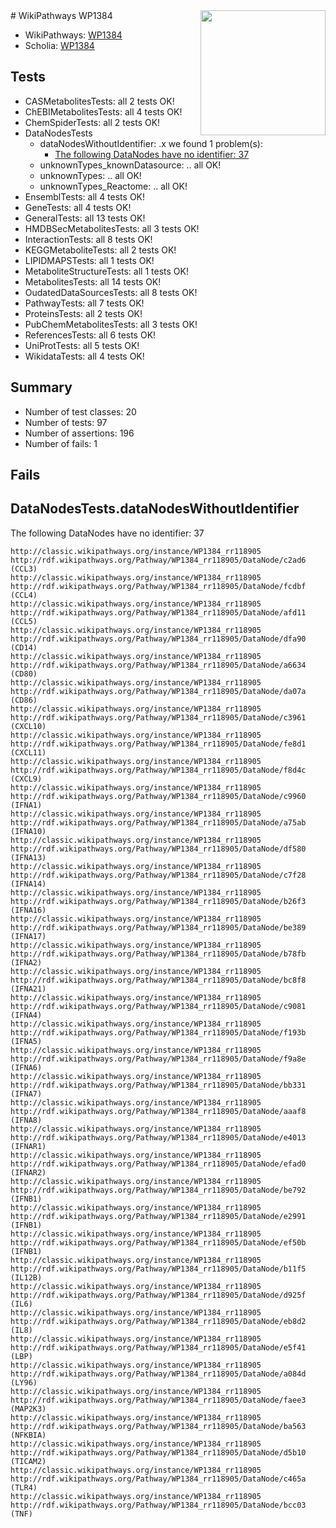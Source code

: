 <img style="float: right; width: 200px" src="https://upload.wikimedia.org/wikipedia/commons/thumb/8/83/Wplogo_with_text_500.png/640px-Wplogo_with_text_500.png" />
# WikiPathways WP1384

* WikiPathways: [WP1384](https://wikipathways.org/pathways/WP1384)
* Scholia: [WP1384](https://scholia.toolforge.org/wikipathways/WP1384)
## Tests
* CASMetabolitesTests: all 2 tests OK!
* ChEBIMetabolitesTests: all 4 tests OK!
* ChemSpiderTests: all 2 tests OK!
* DataNodesTests
    * dataNodesWithoutIdentifier: .x we found 1 problem(s):
        * [The following DataNodes have no identifier: 37](#8792c4d5)
    * unknownTypes_knownDatasource: .. all OK!
    * unknownTypes: .. all OK!
    * unknownTypes_Reactome: .. all OK!
* EnsemblTests: all 4 tests OK!
* GeneTests: all 4 tests OK!
* GeneralTests: all 13 tests OK!
* HMDBSecMetabolitesTests: all 3 tests OK!
* InteractionTests: all 8 tests OK!
* KEGGMetaboliteTests: all 2 tests OK!
* LIPIDMAPSTests: all 1 tests OK!
* MetaboliteStructureTests: all 1 tests OK!
* MetabolitesTests: all 14 tests OK!
* OudatedDataSourcesTests: all 8 tests OK!
* PathwayTests: all 7 tests OK!
* ProteinsTests: all 2 tests OK!
* PubChemMetabolitesTests: all 3 tests OK!
* ReferencesTests: all 6 tests OK!
* UniProtTests: all 5 tests OK!
* WikidataTests: all 4 tests OK!


## Summary

* Number of test classes: 20
* Number of tests: 97
* Number of assertions: 196
* Number of fails: 1

## Fails

<a name="8792c4d5" />

## DataNodesTests.dataNodesWithoutIdentifier

The following DataNodes have no identifier: 37
```
http://classic.wikipathways.org/instance/WP1384_rr118905 http://rdf.wikipathways.org/Pathway/WP1384_rr118905/DataNode/c2ad6 (CCL3)
http://classic.wikipathways.org/instance/WP1384_rr118905 http://rdf.wikipathways.org/Pathway/WP1384_rr118905/DataNode/fcdbf (CCL4)
http://classic.wikipathways.org/instance/WP1384_rr118905 http://rdf.wikipathways.org/Pathway/WP1384_rr118905/DataNode/afd11 (CCL5)
http://classic.wikipathways.org/instance/WP1384_rr118905 http://rdf.wikipathways.org/Pathway/WP1384_rr118905/DataNode/dfa90 (CD14)
http://classic.wikipathways.org/instance/WP1384_rr118905 http://rdf.wikipathways.org/Pathway/WP1384_rr118905/DataNode/a6634 (CD80)
http://classic.wikipathways.org/instance/WP1384_rr118905 http://rdf.wikipathways.org/Pathway/WP1384_rr118905/DataNode/da07a (CD86)
http://classic.wikipathways.org/instance/WP1384_rr118905 http://rdf.wikipathways.org/Pathway/WP1384_rr118905/DataNode/c3961 (CXCL10)
http://classic.wikipathways.org/instance/WP1384_rr118905 http://rdf.wikipathways.org/Pathway/WP1384_rr118905/DataNode/fe8d1 (CXCL11)
http://classic.wikipathways.org/instance/WP1384_rr118905 http://rdf.wikipathways.org/Pathway/WP1384_rr118905/DataNode/f8d4c (CXCL9)
http://classic.wikipathways.org/instance/WP1384_rr118905 http://rdf.wikipathways.org/Pathway/WP1384_rr118905/DataNode/c9960 (IFNA1)
http://classic.wikipathways.org/instance/WP1384_rr118905 http://rdf.wikipathways.org/Pathway/WP1384_rr118905/DataNode/a75ab (IFNA10)
http://classic.wikipathways.org/instance/WP1384_rr118905 http://rdf.wikipathways.org/Pathway/WP1384_rr118905/DataNode/df580 (IFNA13)
http://classic.wikipathways.org/instance/WP1384_rr118905 http://rdf.wikipathways.org/Pathway/WP1384_rr118905/DataNode/c7f28 (IFNA14)
http://classic.wikipathways.org/instance/WP1384_rr118905 http://rdf.wikipathways.org/Pathway/WP1384_rr118905/DataNode/b26f3 (IFNA16)
http://classic.wikipathways.org/instance/WP1384_rr118905 http://rdf.wikipathways.org/Pathway/WP1384_rr118905/DataNode/be389 (IFNA17)
http://classic.wikipathways.org/instance/WP1384_rr118905 http://rdf.wikipathways.org/Pathway/WP1384_rr118905/DataNode/b78fb (IFNA2)
http://classic.wikipathways.org/instance/WP1384_rr118905 http://rdf.wikipathways.org/Pathway/WP1384_rr118905/DataNode/bc8f8 (IFNA21)
http://classic.wikipathways.org/instance/WP1384_rr118905 http://rdf.wikipathways.org/Pathway/WP1384_rr118905/DataNode/c9081 (IFNA4)
http://classic.wikipathways.org/instance/WP1384_rr118905 http://rdf.wikipathways.org/Pathway/WP1384_rr118905/DataNode/f193b (IFNA5)
http://classic.wikipathways.org/instance/WP1384_rr118905 http://rdf.wikipathways.org/Pathway/WP1384_rr118905/DataNode/f9a8e (IFNA6)
http://classic.wikipathways.org/instance/WP1384_rr118905 http://rdf.wikipathways.org/Pathway/WP1384_rr118905/DataNode/bb331 (IFNA7)
http://classic.wikipathways.org/instance/WP1384_rr118905 http://rdf.wikipathways.org/Pathway/WP1384_rr118905/DataNode/aaaf8 (IFNA8)
http://classic.wikipathways.org/instance/WP1384_rr118905 http://rdf.wikipathways.org/Pathway/WP1384_rr118905/DataNode/e4013 (IFNAR1)
http://classic.wikipathways.org/instance/WP1384_rr118905 http://rdf.wikipathways.org/Pathway/WP1384_rr118905/DataNode/efad0 (IFNAR2)
http://classic.wikipathways.org/instance/WP1384_rr118905 http://rdf.wikipathways.org/Pathway/WP1384_rr118905/DataNode/be792 (IFNB1)
http://classic.wikipathways.org/instance/WP1384_rr118905 http://rdf.wikipathways.org/Pathway/WP1384_rr118905/DataNode/e2991 (IFNB1)
http://classic.wikipathways.org/instance/WP1384_rr118905 http://rdf.wikipathways.org/Pathway/WP1384_rr118905/DataNode/ef50b (IFNB1)
http://classic.wikipathways.org/instance/WP1384_rr118905 http://rdf.wikipathways.org/Pathway/WP1384_rr118905/DataNode/b11f5 (IL12B)
http://classic.wikipathways.org/instance/WP1384_rr118905 http://rdf.wikipathways.org/Pathway/WP1384_rr118905/DataNode/d925f (IL6)
http://classic.wikipathways.org/instance/WP1384_rr118905 http://rdf.wikipathways.org/Pathway/WP1384_rr118905/DataNode/eb8d2 (IL8)
http://classic.wikipathways.org/instance/WP1384_rr118905 http://rdf.wikipathways.org/Pathway/WP1384_rr118905/DataNode/e5f41 (LBP)
http://classic.wikipathways.org/instance/WP1384_rr118905 http://rdf.wikipathways.org/Pathway/WP1384_rr118905/DataNode/a084d (LY96)
http://classic.wikipathways.org/instance/WP1384_rr118905 http://rdf.wikipathways.org/Pathway/WP1384_rr118905/DataNode/faee3 (MAP2K3)
http://classic.wikipathways.org/instance/WP1384_rr118905 http://rdf.wikipathways.org/Pathway/WP1384_rr118905/DataNode/ba563 (NFKBIA)
http://classic.wikipathways.org/instance/WP1384_rr118905 http://rdf.wikipathways.org/Pathway/WP1384_rr118905/DataNode/d5b10 (TICAM2)
http://classic.wikipathways.org/instance/WP1384_rr118905 http://rdf.wikipathways.org/Pathway/WP1384_rr118905/DataNode/c465a (TLR4)
http://classic.wikipathways.org/instance/WP1384_rr118905 http://rdf.wikipathways.org/Pathway/WP1384_rr118905/DataNode/bcc03 (TNF)
```

